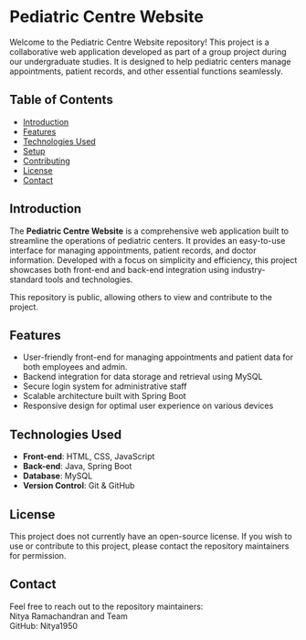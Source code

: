 # Pediatric Centre Website 
Welcome to the Pediatric Centre Website repository! This project is a collaborative web application developed as part of a group project during our undergraduate studies. It is designed to help pediatric centers manage appointments, patient records, and other essential functions seamlessly.

## Table of Contents

- [Introduction](#introduction)
- [Features](#features)
- [Technologies Used](#technologies-used)
- [Setup](#setup)
- [Contributing](#contributing)
- [License](#license)
- [Contact](#contact)

## Introduction

The **Pediatric Centre Website** is a comprehensive web application built to streamline the operations of pediatric centers. It provides an easy-to-use interface for managing appointments, patient records, and doctor information. Developed with a focus on simplicity and efficiency, this project showcases both front-end and back-end integration using industry-standard tools and technologies.

This repository is public, allowing others to view and contribute to the project.

## Features

- User-friendly front-end for managing appointments and patient data for both employees and admin.
- Backend integration for data storage and retrieval using MySQL
- Secure login system for administrative staff
- Scalable architecture built with Spring Boot
- Responsive design for optimal user experience on various devices

## Technologies Used

- **Front-end**: HTML, CSS, JavaScript
- **Back-end**: Java, Spring Boot
- **Database**: MySQL
- **Version Control**: Git & GitHub

## License
This project does not currently have an open-source license. 
If you wish to use or contribute to this project, please contact the repository maintainers for permission.

## Contact
Feel free to reach out to the repository maintainers:  
Nitya Ramachandran and Team  
GitHub: Nitya1950

